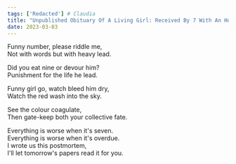 ```yaml
---
tags: ['Redacted'] # Claudia
title: "Unpublished Obituary Of A Living Girl: Received By 7 With An Hour Delay"
date: 2023-03-03
---
```


Funny number, please riddle me,  
Not with words but with heavy lead.

Did you eat nine or devour him?  
Punishment for the life he lead.

Funny girl go, watch bleed him dry,  
Watch the red wash into the sky.

See the colour coagulate,  
Then gate-keep both your collective fate.

Everything is worse when it's seven.  
Everything is worse when it's overdue.  
I wrote us this postmortem,  
I'll let tomorrow's papers read it for you.
